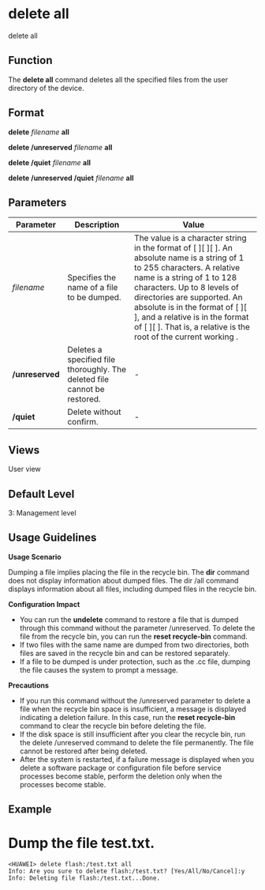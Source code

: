 delete all
==========

delete all

Function
--------



The **delete all** command deletes all the specified files from the user directory of the device.




Format
------

**delete** *filename* **all**

**delete /unreserved** *filename* **all**

**delete /quiet** *filename* **all**

**delete /unreserved /quiet** *filename* **all**


Parameters
----------

| Parameter | Description | Value |
| --- | --- | --- |
| *filename* | Specifies the name of a file to be dumped. | The value is a character string in the format of [ <drive> ][ <path> ][ <file-name> ]. An absolute <path> name is a string of 1 to 255 characters. A relative <path> name is a string of 1 to 128 characters. Up to 8 levels of directories are supported.  An absolute <path> is in the format of <drive> [ <path> ][ <file-name> ], and a relative <path> is in the format of [ <path> ][ <file-name> ]. That is, a relative <path> is the root <path> of the current working <path>. |
| **/unreserved** | Deletes a specified file thoroughly. The deleted file cannot be restored. | - |
| **/quiet** | Delete without confirm. | - |



Views
-----

User view


Default Level
-------------

3: Management level


Usage Guidelines
----------------

**Usage Scenario**

Dumping a file implies placing the file in the recycle bin. The **dir** command does not display information about dumped files. The dir /all command displays information about all files, including dumped files in the recycle bin.

**Configuration Impact**

* You can run the **undelete** command to restore a file that is dumped through this command without the parameter /unreserved. To delete the file from the recycle bin, you can run the **reset recycle-bin** command.
* If two files with the same name are dumped from two directories, both files are saved in the recycle bin and can be restored separately.
* If a file to be dumped is under protection, such as the .cc file, dumping the file causes the system to prompt a message.

**Precautions**

* If you run this command without the /unreserved parameter to delete a file when the recycle bin space is insufficient, a message is displayed indicating a deletion failure. In this case, run the **reset recycle-bin** command to clear the recycle bin before deleting the file.
* If the disk space is still insufficient after you clear the recycle bin, run the delete /unreserved command to delete the file permanently. The file cannot be restored after being deleted.
* After the system is restarted, if a failure message is displayed when you delete a software package or configuration file before service processes become stable, perform the deletion only when the processes become stable.


Example
-------

# Dump the file test.txt.
```
<HUAWEI> delete flash:/test.txt all
Info: Are you sure to delete flash:/test.txt? [Yes/All/No/Cancel]:y
Info: Deleting file flash:/test.txt...Done.

```